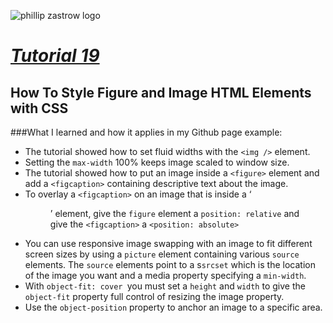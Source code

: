 ![phillip zastrow logo](https://pbs.twimg.com/profile_images/1452633114044403715/d3liT5vd_400x400.jpg)
# [*Tutorial 19*](https://www.digitalocean.com/community/tutorials/how-to-style-figure-and-image-html-elements-with-css) 
## How To Style Figure and Image HTML Elements with CSS

###What I learned and how it applies in my Github page example:
- The tutorial showed how to set fluid widths with the `<img />` element.
- Setting the `max-width` 100% keeps image scaled to window size.
- The tutorial showed how to put an image inside a `<figure>` element and add a `<figcaption>` containing descriptive text about the image.
- To overlay a `<figcaption>` on an image that is inside a ‘<figure>’ element, give the `figure` element a `position: relative` and give the `<figcaption>` a `<position: absolute>` 
- You can use responsive image swapping with an image to fit different screen sizes by using a `picture` element containing various `source` elements. The `source` elements point to a s`srcset` which is the location of the image you want and a media property specifying a `min-width`.
- With `object-fit: cover `you must set a `height` and `width` to give the `object-fit` property full control of resizing the image property.
- Use the `object-position` property to anchor an image to a specific area.
